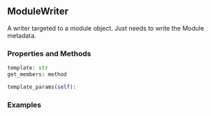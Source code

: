 ## <a id="Peeves.Doc.Writers.ModuleWriter">ModuleWriter</a>
A writer targeted to a module object. Just needs to write the Module metadata.

### Properties and Methods
```python
template: str
get_members: method
```
```python
template_params(self): 
```

### Examples
